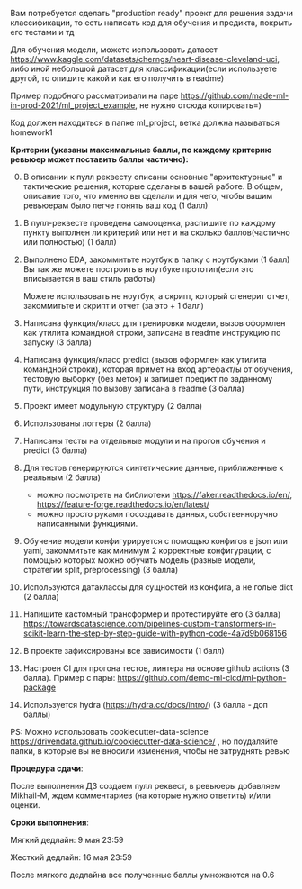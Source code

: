 Вам потребуется сделать "production ready" проект для решения задачи классификации, то есть написать код для обучения и предикта, покрыть его тестами и тд

Для обучения модели, можете использовать датасет https://www.kaggle.com/datasets/cherngs/heart-disease-cleveland-uci, либо иной небольшой датасет для классификации(если используете другой, то опишите какой и как его получить в readme)

Пример подобного рассматривали на паре https://github.com/made-ml-in-prod-2021/ml_project_example, не нужно отсюда копировать=)

Код должен находиться в папке ml_project, ветка должна называться homework1

**Критерии (указаны максимальные баллы, по каждому критерию ревьюер может поставить баллы частично):**

0) В описании к пулл реквесту описаны основные "архитектурные" и тактические решения, которые сделаны в вашей работе. В общем, описание того, что именно вы сделали и для чего, чтобы вашим ревьюерам было легче понять ваш код (1 балл)
1) В пулл-реквесте проведена самооценка, распишите по каждому пункту выполнен ли критерий или нет и на сколько баллов(частично или полностью) (1 балл)

2) Выполнено EDA, закоммитьте ноутбук в папку с ноутбуками (1 балл)
   Вы так же можете построить в ноутбуке прототип(если это вписывается в ваш стиль работы)

   Можете использовать не ноутбук, а скрипт, который сгенерит отчет, закоммитьте и скрипт и отчет (за это + 1 балл)

3) Написана функция/класс для тренировки модели, вызов оформлен как утилита командной строки, записана в readme инструкцию по запуску (3 балла)
4) Написана функция/класс predict (вызов оформлен как утилита командной строки), которая примет на вход артефакт/ы от обучения, тестовую выборку (без меток) и запишет предикт по заданному пути, инструкция по вызову записана в readme (3 балла)

5) Проект имеет модульную структуру (2 балла)
6) Использованы логгеры (2 балла)

7) Написаны тесты на отдельные модули и на прогон обучения и predict (3 балла)

8) Для тестов генерируются синтетические данные, приближенные к реальным (2 балла)
   - можно посмотреть на библиотеки https://faker.readthedocs.io/en/, https://feature-forge.readthedocs.io/en/latest/
   - можно просто руками посоздавать данных, собственноручно написанными функциями.

9) Обучение модели конфигурируется с помощью конфигов в json или yaml, закоммитьте как минимум 2 корректные конфигурации, с помощью которых можно обучить модель (разные модели, стратегии split, preprocessing) (3 балла)
10) Используются датаклассы для сущностей из конфига, а не голые dict (2 балла)

11) Напишите кастомный трансформер и протестируйте его (3 балла)
   https://towardsdatascience.com/pipelines-custom-transformers-in-scikit-learn-the-step-by-step-guide-with-python-code-4a7d9b068156

12) В проекте зафиксированы все зависимости (1 балл)
13) Настроен CI для прогона тестов, линтера на основе github actions (3 балла).
Пример с пары: https://github.com/demo-ml-cicd/ml-python-package
14) Используется hydra  (https://hydra.cc/docs/intro/) (3 балла - доп баллы)

PS: Можно использовать cookiecutter-data-science  https://drivendata.github.io/cookiecutter-data-science/ , но поудаляйте папки, в которые вы не вносили изменения, чтобы не затруднять ревью


**Процедура сдачи**:

После выполнения ДЗ создаем пулл реквест, в ревьюеры добавляем  Mikhail-M, ждем комментариев (на которые нужно ответить) и/или оценки.

**Сроки выполнения**:

Мягкий дедлайн: 9 мая 23:59

Жесткий дедлайн:  16 мая 23:59

После мягкого дедлайна все полученные баллы умножаются на 0.6
